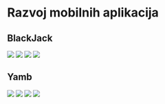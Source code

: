 # Razvoj mobilnih aplikacija

## BlackJack

![](https://github.com/zvona031/RMALV1/blob/master/BlackJack1.png)
![](https://github.com/zvona031/RMALV1/blob/master/BlackJack2.png)
![](https://github.com/zvona031/RMALV1/blob/master/BlackJack3.png)
![](https://github.com/zvona031/RMALV1/blob/master/BlackJack4.png)

## Yamb

![](https://github.com/zvona031/RMALV1/blob/master/Yamb1.png)
![](https://github.com/zvona031/RMALV1/blob/master/Yamb2.png)
![](https://github.com/zvona031/RMALV1/blob/master/Yamb3.png)
![](https://github.com/zvona031/RMALV1/blob/master/Yamb4.png)
